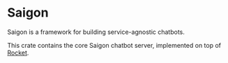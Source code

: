 # Saigon

Saigon is a framework for building service-agnostic chatbots.

This crate contains the core Saigon chatbot server, implemented on top of [Rocket](https://rocket.rs/).
